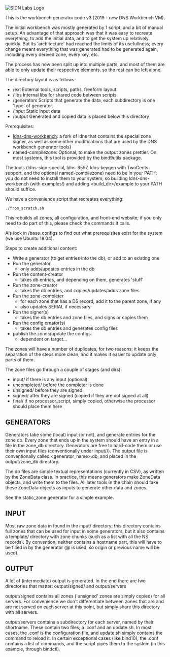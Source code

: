 ![SIDN Labs Logo](https://workbench.sidnlabs.nl/assets/img/sidnlabs_logo.png)

This is the workbench generator code v3 (2019 - new DNS Workbench VM).

The initial workbench was mostly generated by 1 script, and a bit
of manual setup. An advantage of that approach was that it was easy
to recreate everything, to add the initial data, and to get the system
up relatively quickly. But its 'architecture' had reached the limits
of its usefullness; every change meant everything that was generated
had to be generated again, including every derived zone, every key,
etc.

The process has now been split up into multiple parts, and most of
them are able to only update their respective elements, so the rest
can be left alone.

The directory layout is as follows:

- /ext        External tools, scripts, paths, freeform layout.
- /libs       Internal libs for shared code between scripts
- /generators Scripts that generate the data, each subdirectory is one 'type' of generator.
- /input      Static input data
- /output     Generated and copied data is placed below this directory

Prerequisites:

- [ldns-dns-workbench](https://github.com/SIDN/ldns-dns-workbench): a fork
  of ldns that contains the special zone signer, as well as some other
  modifications that are used by the DNS workbench generator tools)
- named-compilezone: Optional, to make the output zones prettier. On most
  systems, this tool is provided by the bind9utils package.

The tools (ldns-sign-special, ldns-3597, ldns-keygen with TwoCents
support, and the optional named-compilezone) need to be in your PATH; you
do not need to install them to your system; so building ldns-dns-workbench
(with examples!) and adding <build_dir>/example to your PATH should
suffice.

We have a convenience script that recreates everything:

    ./from_scratch.sh

This rebuilds all zones, all configuration, and front-end website; if you
only need to do part of this, please check the commands it calls.

Als look in /base_configs to find out what prerequisites exist for the
system (we use Ubuntu 18.04).

Steps to create additional content:

- Write a generator (to get entries into the db), or add to an existing one
- Run the generator
    * only adds/updates entries in the db
- Run the content-creator
    * takes db entries, and depending on them, generates 'stuff'
- Run the zone-creator
    * takes the db entries, and copies/updates/adds zone files
- Run the zone-completer
    * for each zone that has a DS record, add it to the parent zone,
      if any
    * also updates SERIAL if necessary
- Run the signer(s)
    * takes the db entries and zone files, and signs or copies them
- Run the config creator(s)
    * takes the db entries and generates config files
- publish the zones/update the configs
    * dependent on target...

The zones will have a number of duplicates, for two reasons; it keeps
the separation of the steps more clean, and it makes it easier to
update only parts of them.

The zone files go through a couple of stages (and dirs):
- input/
    if there is any input (optional)
- uncompleted/
    before the completer is done
- unsigned/
    before they are signed
- signed/
    after they are signed (copied if they are not signed at all)
- final/
    if no processor_script, simply copied, otherwise the processor
    should place them here

GENERATORS
----------

Generators take some (local) input (or not), and generate entries
for the zone db. Every zone that ends up in the system should have
an entry in a file in the zone_db directory. Generators are free
to hard-code them or use their own input files (conventionally under
input/<generator name>/). The output file is conventionally called
<generator_name>.db, and placed in the output/zone_db directory.

The db files are simple textual representations (currently in CSV),
as written by the ZoneData class. In practice, this means generators
make ZoneData objects, and write them to the files. All later tools in
the chain should take these ZoneData objects as inputs to generate
other data and zones.

See the static_zone generator for a simple example.


INPUT
-----

Most raw zone data in found in the input/ directory; this directory
contains full zones that can be used for input in some generators,
but it also contains a template/ directory with zone chunks (such as
a list with all the NS records). By convention, neither contains a
hostname part, this will have to be filled in by the generator (@ is
used, so origin or previous name will be used).

OUTPUT
------

A lot of (intermediate) output is generated. In the end there are
two directories that matter:
output/signed/ and output/servers

output/signed contains all zones ('unsigned' zones are simply copied)
for all servers. For convenience we don't differentiate between zones
that are and are not served on each server at this point, but simply
share this directory with all servers.

output/servers contains a subdirectory for each server, named by their
shortname. These contain two files; a .conf and an update.sh. In most
cases, the .conf is the configuration file, and update.sh simply
contains the command to reload it. In certain exceptional cases
(like bind10), the .conf contains a list of commands, and the script
pipes them to the system (in this example, through bindctl).


